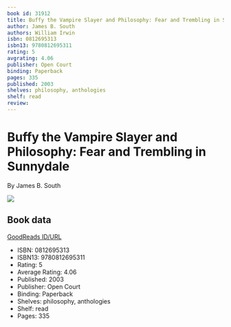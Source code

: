 ```yaml
---
book id: 31912
title: Buffy the Vampire Slayer and Philosophy: Fear and Trembling in Sunnydale
author: James B. South
authors: William Irwin
isbn: 0812695313
isbn13: 9780812695311
rating: 5
avgrating: 4.06
publisher: Open Court
binding: Paperback
pages: 335
published: 2003
shelves: philosophy, anthologies
shelf: read
review: 
---
```


# Buffy the Vampire Slayer and Philosophy: Fear and Trembling in Sunnydale

By James B. South

![](https://i.gr-assets.com/images/S/compressed.photo.goodreads.com/books/1327190130l/31912.jpg)

## Book data

[GoodReads ID/URL](https://www.goodreads.com/book/show/31912)

- ISBN: 0812695313
- ISBN13: 9780812695311
- Rating: 5
- Average Rating: 4.06
- Published: 2003
- Publisher: Open Court
- Binding: Paperback
- Shelves: philosophy, anthologies
- Shelf: read
- Pages: 335

